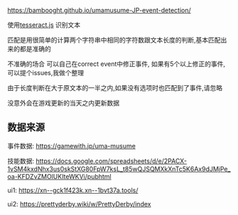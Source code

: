 https://bambooght.github.io/umamusume-JP-event-detection/

使用[tesseract.js](https://github.com/naptha/tesseract.js) 识别文本

匹配是用很简单的计算两个字符串中相同的字符数跟文本长度的判断,基本匹配出来的都是准确的

不准确的场合 可以自己在correct event中修正事件, 如果有5个以上修正的事件,可以提个issues,我做个整理

由于长度判断在大于原文本的一半之内,如果没有选项时也匹配到了事件,请忽略


没意外会在游戏更新的当天之内更新数据

## 数据来源
事件数据: https://gamewith.jp/uma-musume

技能数据: https://docs.google.com/spreadsheets/d/e/2PACX-1vSM4kxdNhx3us0skStXG80FpW7ksL_t85wQJSQMXkXnTc5K6Ax9dJMjPe_oa-KFDZvZMOlUKIteWKVi/pubhtml

ui1: https://xn--gck1f423k.xn--1bvt37a.tools/

ui2: https://prettyderby.wiki/w/PrettyDerby/index
